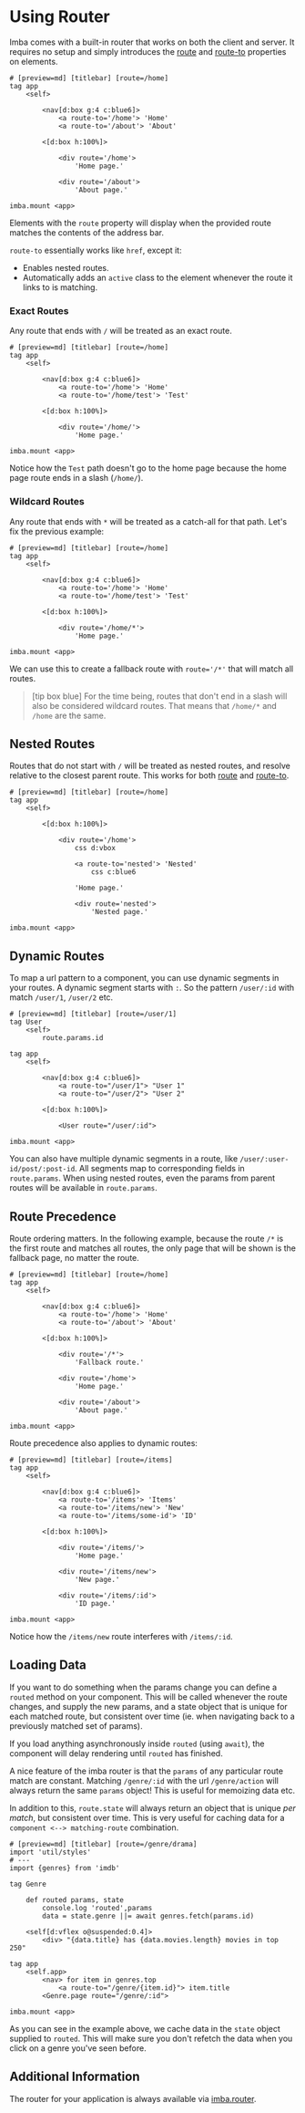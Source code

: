 # Using Router

Imba comes with a built-in router that works on both the client and
server. It requires no setup and simply introduces the
[route](api://Element.route) and [route-to](api://Element.route-to)
properties on elements.

```imba
# [preview=md] [titlebar] [route=/home]
tag app
	<self>

		<nav[d:box g:4 c:blue6]>
			<a route-to='/home'> 'Home'
			<a route-to='/about'> 'About'

		<[d:box h:100%]>

			<div route='/home'>
				'Home page.'

			<div route='/about'>
				'About page.'

imba.mount <app>
```

Elements with the `route` property will display when the provided
route matches the contents of the address bar.

`route-to` essentially works like `href`,
except it:
- Enables nested routes.
- Automatically adds an `active` class to the element whenever the
	route it links to is matching.

### Exact Routes

Any route that ends with `/` will be treated as an exact route.

```imba
# [preview=md] [titlebar] [route=/home]
tag app
	<self>

		<nav[d:box g:4 c:blue6]>
			<a route-to='/home'> 'Home'
			<a route-to='/home/test'> 'Test'

		<[d:box h:100%]>

			<div route='/home/'>
				'Home page.'

imba.mount <app>
```

Notice how the `Test` path doesn't go to the home page because
the home page route ends in a slash (`/home/`).

### Wildcard Routes

Any route that ends with `*` will be treated as a catch-all for that
path. Let's fix the previous example:

```imba
# [preview=md] [titlebar] [route=/home]
tag app
	<self>

		<nav[d:box g:4 c:blue6]>
			<a route-to='/home'> 'Home'
			<a route-to='/home/test'> 'Test'

		<[d:box h:100%]>

			<div route='/home/*'>
				'Home page.'

imba.mount <app>
```

We can use this to create a fallback route with `route='/*'` that will
match all routes.


> [tip box blue] For the time being, routes that don't end in a slash will also be
considered wildcard routes. That means that `/home/*` and `/home` are
the same.

## Nested Routes

Routes that do not start with `/` will be treated as nested routes,
and resolve relative to the closest parent route. This works for both
[route](api://Element.route) and [route-to](api://Element.route-to).

```imba
# [preview=md] [titlebar] [route=/home]
tag app
	<self>

		<[d:box h:100%]>

			<div route='/home'>
				css d:vbox

				<a route-to='nested'> 'Nested'
					css c:blue6

				'Home page.'

				<div route='nested'>
					'Nested page.'

imba.mount <app>
```

## Dynamic Routes

To map a url pattern to a component, you can use dynamic segments in
your routes. A dynamic segment starts with `:`. So the pattern
`/user/:id` with match `/user/1`, `/user/2` etc.

```imba
# [preview=md] [titlebar] [route=/user/1]
tag User
	<self>
		route.params.id

tag app
	<self>

		<nav[d:box g:4 c:blue6]>
			<a route-to="/user/1"> "User 1"
			<a route-to="/user/2"> "User 2"

		<[d:box h:100%]>

			<User route="/user/:id">

imba.mount <app>
```

You can also have multiple dynamic segments in a route, like
`/user/:user-id/post/:post-id`. All segments map to corresponding
fields in `route.params`. When using nested routes, even the params
from parent routes will be available in `route.params`.

## Route Precedence

Route ordering matters. In the following example, because the route
`/*` is the first route and matches all routes, the only page that
will be shown is the fallback page, no matter the route.

```imba
# [preview=md] [titlebar] [route=/home]
tag app
	<self>

		<nav[d:box g:4 c:blue6]>
			<a route-to='/home'> 'Home'
			<a route-to='/about'> 'About'

		<[d:box h:100%]>

			<div route='/*'>
				'Fallback route.'

			<div route='/home'>
				'Home page.'

			<div route='/about'>
				'About page.'

imba.mount <app>
```

Route precedence also applies to dynamic routes:

```imba
# [preview=md] [titlebar] [route=/items]
tag app
	<self>

		<nav[d:box g:4 c:blue6]>
			<a route-to='/items'> 'Items'
			<a route-to='/items/new'> 'New'
			<a route-to='/items/some-id'> 'ID'

		<[d:box h:100%]>

			<div route='/items/'>
				'Home page.'

			<div route='/items/new'>
				'New page.'

			<div route='/items/:id'>
				'ID page.'

imba.mount <app>
```

Notice how the `/items/new` route interferes with `/items/:id`.

## Loading Data

If you want to do something when the params change you can define a
`routed` method on your component. This will be called whenever the
route changes, and supply the new params, and a state object that is
unique for each matched route, but consistent over time (ie. when
navigating back to a previously matched set of params).

If you load anything asynchronously inside `routed` (using `await`),
the component will delay rendering until `routed` has finished.

A nice feature of the imba router is that the `params` of any
particular route match are constant. Matching `/genre/:id` with the
url `/genre/action` will always return the same `params` object!
This is useful for memoizing data etc.

In addition to this, `route.state` will always return an object that
is unique *per match*, but consistent over time. This is very useful
for caching data for a `component <--> matching-route` combination.

```imba app.imba
# [preview=md] [titlebar] [route=/genre/drama]
import 'util/styles'
# ---
import {genres} from 'imdb'

tag Genre

    def routed params, state
        console.log 'routed',params
        data = state.genre ||= await genres.fetch(params.id)

    <self[d:vflex o@suspended:0.4]>
        <div> "{data.title} has {data.movies.length} movies in top 250"

tag app
    <self.app>
        <nav> for item in genres.top
            <a route-to="/genre/{item.id}"> item.title
        <Genre.page route="/genre/:id">

imba.mount <app>
```

As you can see in the example above, we cache data in the `state`
object supplied to `routed`. This will make sure you don't refetch the
data when you click on a genre you've seen before.

## Additional Information

The router for your application is always available via
[imba.router](api://imba.router).
